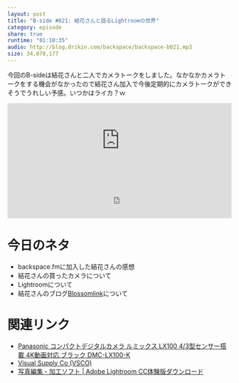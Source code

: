 ```yaml
---
layout: post
title: "B-side #021: 結花さんと語るLightroomの世界"
category: episode
share: true
runtime: "01:10:35"
audio: http://blog.drikin.com/backspace/backspace-b021.mp3
size: 34,078,177
---
```


今回のB-sideは結花さんと二人でカメラトークをしました。なかなかカメラトークをする機会がなかったので結花さん加入で今後定期的にカメラトークができそうでうれしい予感。いつかはライカ？ｗ

<iframe width="100%" height="166" scrolling="no" frameborder="no" src="https://w.soundcloud.com/player/?url=https%3A//api.soundcloud.com/tracks/214084616&amp;color=ff5500&amp;auto_play=false&amp;hide_related=false&amp;show_comments=true&amp;show_user=true&amp;show_reposts=false"></iframe>

<iframe src="http://backspace.fm/subscribes.html" width="100%" height="92" scrolling="no" frameborder="0"></iframe>

# 今日のネタ
- backspace.fmに加入した結花さんの感想
- 結花さんの買ったカメラについて
- Lightroomについて
- 結花さんのブログ[Blossomlink](http://blossomlink.me/)について

# 関連リンク
- [Panasonic コンパクトデジタルカメラ ルミックス LX100 4/3型センサー搭載 4K動画対応 ブラック DMC-LX100-K](http://www.amazon.co.jp/gp/product/B00O2TI1GU/ref=as_li_ss_tl?ie=UTF8&camp=247&creative=7399&creativeASIN=B00O2TI1GU&linkCode=as2&tag=driftking-22)
- [Visual Supply Co (VSCO)](http://vsco.co/)
- [写真編集・加工ソフト | Adobe Lightroom CC体験版ダウンロード](http://www.adobe.com/jp/products/photoshop-lightroom.html)

